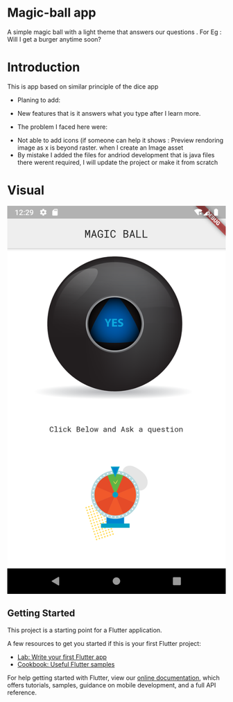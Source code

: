 # Magic-ball app

A simple magic ball with a light theme that answers our questions . For Eg : Will I get a burger anytime soon?

# Introduction
This is app based on similar principle of the dice app
* Planing to add:
- New features that is it answers what you type after I learn more.

* The problem I faced here were:
- Not able to add icons (if someone can help it shows : Preview rendoring image as x is beyond raster. when I create an Image asset
- By mistake I added the files for andriod development that is java files there werent required, I will update the project or make it from scratch

# Visual
![](images/Screenshot_1585465178.png)


## Getting Started

This project is a starting point for a Flutter application.

A few resources to get you started if this is your first Flutter project:

- [Lab: Write your first Flutter app](https://flutter.dev/docs/get-started/codelab)
- [Cookbook: Useful Flutter samples](https://flutter.dev/docs/cookbook)

For help getting started with Flutter, view our
[online documentation](https://flutter.dev/docs), which offers tutorials,
samples, guidance on mobile development, and a full API reference.
